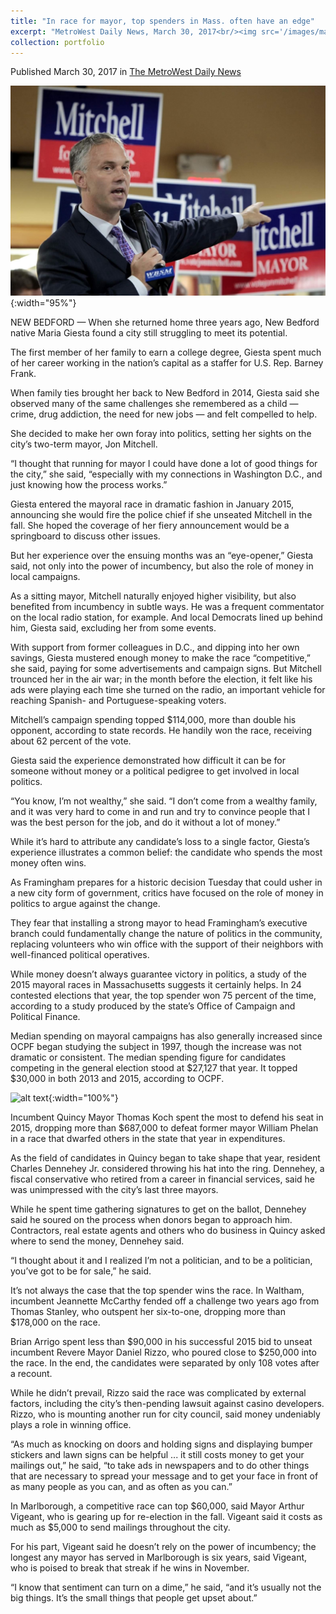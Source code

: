 ```yaml
---
title: "In race for mayor, top spenders in Mass. often have an edge"
excerpt: "MetroWest Daily News, March 30, 2017<br/><img src='/images/mayors.jpg'>"
collection: portfolio
---
```

Published March 30, 2017 in [The MetroWest Daily News](http://www.metrowestdailynews.com/news/20170329/in-race-for-mayor-top-spenders-in-mass-often-have-edge)

![alt text](/images/mayors_full.jpg "New Bedford Mayor Jon Mitchell"){:width="95%"}

NEW BEDFORD — When she returned home three years ago, New Bedford native Maria Giesta found a city still struggling to meet its potential.

The first member of her family to earn a college degree, Giesta spent much of her career working in the nation’s capital as a staffer for U.S. Rep. Barney Frank.

When family ties brought her back to New Bedford in 2014, Giesta said she observed many of the same challenges she remembered as a child — crime, drug addiction, the need for new jobs — and felt compelled to help.

She decided to make her own foray into politics, setting her sights on the city’s two-term mayor, Jon Mitchell.

“I thought that running for mayor I could have done a lot of good things for the city,” she said, “especially with my connections in Washington D.C., and just knowing how the process works.”

Giesta entered the mayoral race in dramatic fashion in January 2015, announcing she would fire the police chief if she unseated Mitchell in the fall. She hoped the coverage of her fiery announcement would be a springboard to discuss other issues.

But her experience over the ensuing months was an “eye-opener,” Giesta said, not only into the power of incumbency, but also the role of money in local campaigns.

As a sitting mayor, Mitchell naturally enjoyed higher visibility, but also benefited from incumbency in subtle ways. He was a frequent commentator on the local radio station, for example. And local Democrats lined up behind him, Giesta said, excluding her from some events.

With support from former colleagues in D.C., and dipping into her own savings, Giesta mustered enough money to make the race “competitive,” she said, paying for some advertisements and campaign signs. But Mitchell trounced her in the air war; in the month before the election, it felt like his ads were playing each time she turned on the radio, an important vehicle for reaching Spanish- and Portuguese-speaking voters.

Mitchell’s campaign spending topped $114,000, more than double his opponent, according to state records. He handily won the race, receiving about 62 percent of the vote.

Giesta said the experience demonstrated how difficult it can be for someone without money or a political pedigree to get involved in local politics.

“You know, I’m not wealthy,” she said. “I don’t come from a wealthy family, and it was very hard to come in and run and try to convince people that I was the best person for the job, and do it without a lot of money.”

While it’s hard to attribute any candidate’s loss to a single factor, Giesta’s experience illustrates a common belief: the candidate who spends the most money often wins.

As Framingham prepares for a historic decision Tuesday that could usher in a new city form of government, critics have focused on the role of money in politics to argue against the change.

They fear that installing a strong mayor to head Framingham’s executive branch could fundamentally change the nature of politics in the community, replacing volunteers who win office with the support of their neighbors with well-financed political operatives.

While money doesn’t always guarantee victory in politics, a study of the 2015 mayoral races in Massachusetts suggests it certainly helps. In 24 contested elections that year, the top spender won 75 percent of the time, according to a study produced by the state’s Office of Campaign and Political Finance.

Median spending on mayoral campaigns has also generally increased since OCPF began studying the subject in 1997, though the increase was not dramatic or consistent. The median spending figure for candidates competing in the general election stood at $27,127 that year. It topped $30,000 in both 2013 and 2015, according to OCPF.

![alt text](/images/mayors_chart.jpg "Spending on Massachusetts mayoral races"){:width="100%"}

Incumbent Quincy Mayor Thomas Koch spent the most to defend his seat in 2015, dropping more than $687,000 to defeat former mayor William Phelan in a race that dwarfed others in the state that year in expenditures.

As the field of candidates in Quincy began to take shape that year, resident Charles Dennehey Jr. considered throwing his hat into the ring. Dennehey, a fiscal conservative who retired from a career in financial services, said he was unimpressed with the city’s last three mayors.

While he spent time gathering signatures to get on the ballot, Dennehey said he soured on the process when donors began to approach him. Contractors, real estate agents and others who do business in Quincy asked where to send the money, Dennehey said.

“I thought about it and I realized I’m not a politician, and to be a politician, you’ve got to be for sale,” he said.

It’s not always the case that the top spender wins the race. In Waltham, incumbent Jeannette McCarthy fended off a challenge two years ago from Thomas Stanley, who outspent her six-to-one, dropping more than $178,000 on the race.

Brian Arrigo spent less than $90,000 in his successful 2015 bid to unseat incumbent Revere Mayor Daniel Rizzo, who poured close to $250,000 into the race. In the end, the candidates were separated by only 108 votes after a recount.

While he didn’t prevail, Rizzo said the race was complicated by external factors, including the city’s then-pending lawsuit against casino developers. Rizzo, who is mounting another run for city council, said money undeniably plays a role in winning office.

“As much as knocking on doors and holding signs and displaying bumper stickers and lawn signs can be helpful ... it still costs money to get your mailings out,” he said, “to take ads in newspapers and to do other things that are necessary to spread your message and to get your face in front of as many people as you can, and as often as you can.”

In Marlborough, a competitive race can top $60,000, said Mayor Arthur Vigeant, who is gearing up for re-election in the fall. Vigeant said it costs as much as $5,000 to send mailings throughout the city.

For his part, Vigeant said he doesn’t rely on the power of incumbency; the longest any mayor has served in Marlborough is six years, said Vigeant, who is poised to break that streak if he wins in November.

“I know that sentiment can turn on a dime,” he said, “and it’s usually not the big things. It’s the small things that people get upset about.”
